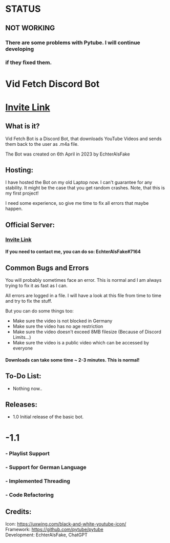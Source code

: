 # STATUS

## NOT WORKING

### There are some problems with Pytube.  I will continue developing
### if they fixed them. 

# Vid Fetch Discord Bot

# [Invite Link](https://discord.com/oauth2/authorize?client_id=1093631510428516434&permissions=2147486720&scope=bot)

## What is it? 

Vid Fetch Bot is a Discord Bot, that downloads YouTube Videos and sends them back to the
user as .m4a file.

The Bot was created on 6th April in 2023 by EchterAlsFake

## Hosting:

I have hosted the Bot on my old Laptop now. I can't guarantee for any stability.
It might be the case that you get random crashes. Note, that this is my first project!

I need some experience, so give me time to fix all errors that maybe happen. 


## Official Server:

### [Invite Link](https://discord.gg/CFTNHxgXje)

#### If you need to contact me, you can do so: EchterAlsFake#7164

## Common Bugs and Errors

You will probably sometimes face an error. This is normal and I am always trying to fix it as fast as I can.

All errors are logged in a file. I will have a look at this file from time to time and try to fix the stuff.

But you can do some things too:


- Make sure the video is not blocked in Germany
- Make sure the video has no age restriction
- Make sure the video doesn't exceed 8MB filesize  (Because of Discord Limits...)
- Make sure the video is a public video which can be accessed by everyone


#### Downloads can take some time  ~ 2-3 minutes.  This is normal! 


## To-Do List:

 - Nothing now.. 


## Releases:

- 1.0 Initial release of the basic bot. 

# -1.1

### - Playlist Support
### - Support for German Language
### - Implemented Threading
### - Code Refactoring

## Credits:

Icon: https://uxwing.com/black-and-white-youtube-icon/ <br>
Framework: https://github.com/pytube/pytube <br>
Development: EchterAlsFake, ChatGPT

